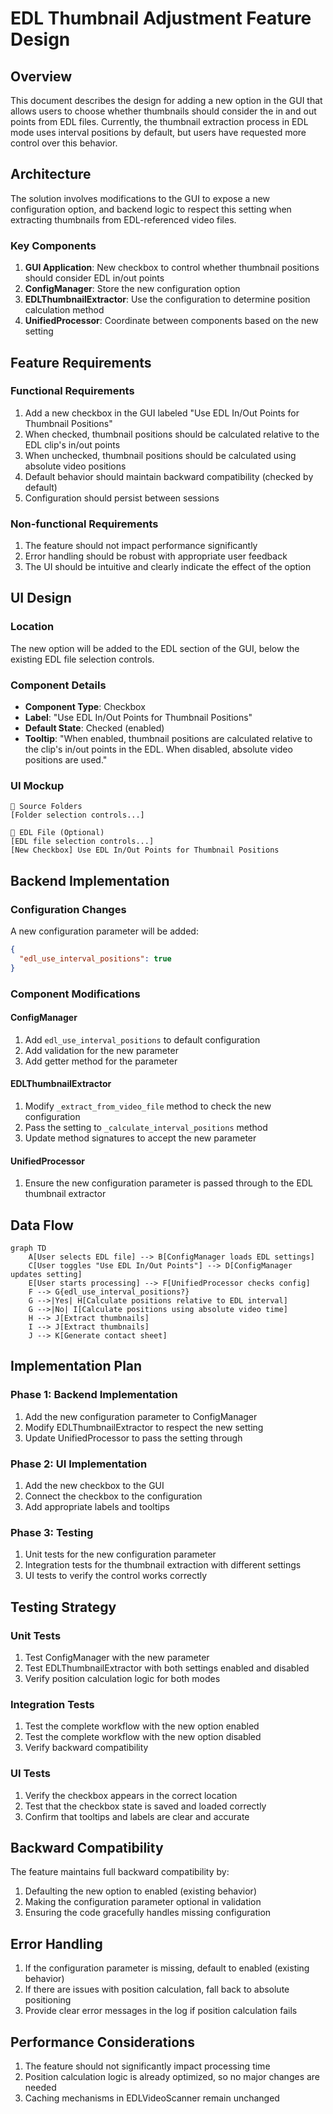 # EDL Thumbnail Adjustment Feature Design

## Overview

This document describes the design for adding a new option in the GUI that allows users to choose whether thumbnails should consider the in and out points from EDL files. Currently, the thumbnail extraction process in EDL mode uses interval positions by default, but users have requested more control over this behavior.

## Architecture

The solution involves modifications to the GUI to expose a new configuration option, and backend logic to respect this setting when extracting thumbnails from EDL-referenced video files.

### Key Components

1. **GUI Application**: New checkbox to control whether thumbnail positions should consider EDL in/out points
2. **ConfigManager**: Store the new configuration option
3. **EDLThumbnailExtractor**: Use the configuration to determine position calculation method
4. **UnifiedProcessor**: Coordinate between components based on the new setting

## Feature Requirements

### Functional Requirements

1. Add a new checkbox in the GUI labeled "Use EDL In/Out Points for Thumbnail Positions"
2. When checked, thumbnail positions should be calculated relative to the EDL clip's in/out points
3. When unchecked, thumbnail positions should be calculated using absolute video positions
4. Default behavior should maintain backward compatibility (checked by default)
5. Configuration should persist between sessions

### Non-functional Requirements

1. The feature should not impact performance significantly
2. Error handling should be robust with appropriate user feedback
3. The UI should be intuitive and clearly indicate the effect of the option

## UI Design

### Location

The new option will be added to the EDL section of the GUI, below the existing EDL file selection controls.

### Component Details

- **Component Type**: Checkbox
- **Label**: "Use EDL In/Out Points for Thumbnail Positions"
- **Default State**: Checked (enabled)
- **Tooltip**: "When enabled, thumbnail positions are calculated relative to the clip's in/out points in the EDL. When disabled, absolute video positions are used."

### UI Mockup

```
📁 Source Folders
[Folder selection controls...]

📄 EDL File (Optional)
[EDL file selection controls...]
[New Checkbox] Use EDL In/Out Points for Thumbnail Positions
```

## Backend Implementation

### Configuration Changes

A new configuration parameter will be added:

```json
{
  "edl_use_interval_positions": true
}
```

### Component Modifications

#### ConfigManager

1. Add `edl_use_interval_positions` to default configuration
2. Add validation for the new parameter
3. Add getter method for the parameter

#### EDLThumbnailExtractor

1. Modify `_extract_from_video_file` method to check the new configuration
2. Pass the setting to `_calculate_interval_positions` method
3. Update method signatures to accept the new parameter

#### UnifiedProcessor

1. Ensure the new configuration parameter is passed through to the EDL thumbnail extractor

## Data Flow

```mermaid
graph TD
    A[User selects EDL file] --> B[ConfigManager loads EDL settings]
    C[User toggles "Use EDL In/Out Points"] --> D[ConfigManager updates setting]
    E[User starts processing] --> F[UnifiedProcessor checks config]
    F --> G{edl_use_interval_positions?}
    G -->|Yes| H[Calculate positions relative to EDL interval]
    G -->|No| I[Calculate positions using absolute video time]
    H --> J[Extract thumbnails]
    I --> J[Extract thumbnails]
    J --> K[Generate contact sheet]
```

## Implementation Plan

### Phase 1: Backend Implementation

1. Add the new configuration parameter to ConfigManager
2. Modify EDLThumbnailExtractor to respect the new setting
3. Update UnifiedProcessor to pass the setting through

### Phase 2: UI Implementation

1. Add the new checkbox to the GUI
2. Connect the checkbox to the configuration
3. Add appropriate labels and tooltips

### Phase 3: Testing

1. Unit tests for the new configuration parameter
2. Integration tests for the thumbnail extraction with different settings
3. UI tests to verify the control works correctly

## Testing Strategy

### Unit Tests

1. Test ConfigManager with the new parameter
2. Test EDLThumbnailExtractor with both settings enabled and disabled
3. Verify position calculation logic for both modes

### Integration Tests

1. Test the complete workflow with the new option enabled
2. Test the complete workflow with the new option disabled
3. Verify backward compatibility

### UI Tests

1. Verify the checkbox appears in the correct location
2. Test that the checkbox state is saved and loaded correctly
3. Confirm that tooltips and labels are clear and accurate

## Backward Compatibility

The feature maintains full backward compatibility by:
1. Defaulting the new option to enabled (existing behavior)
2. Making the configuration parameter optional in validation
3. Ensuring the code gracefully handles missing configuration

## Error Handling

1. If the configuration parameter is missing, default to enabled (existing behavior)
2. If there are issues with position calculation, fall back to absolute positioning
3. Provide clear error messages in the log if position calculation fails

## Performance Considerations

1. The feature should not significantly impact processing time
2. Position calculation logic is already optimized, so no major changes are needed
3. Caching mechanisms in EDLVideoScanner remain unchanged
